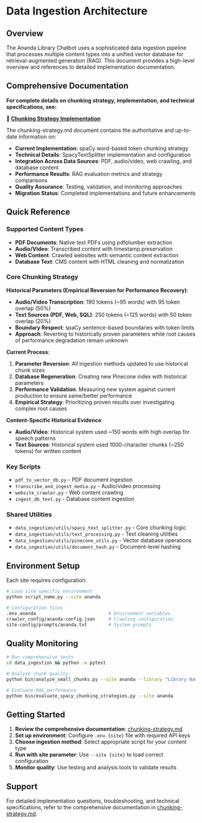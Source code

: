 # Data Ingestion Architecture

## Overview

The Ananda Library Chatbot uses a sophisticated data ingestion pipeline that processes multiple content types into a
unified vector database for retrieval-augmented generation (RAG). This document provides a high-level overview and
references to detailed implementation documentation.

## Comprehensive Documentation

**For complete details on chunking strategy, implementation, and technical specifications, see:**

**📖 [Chunking Strategy Implementation](chunking-strategy.md)**

The chunking-strategy.md document contains the authoritative and up-to-date information on:

- **Current Implementation**: spaCy word-based token chunking strategy
- **Technical Details**: SpacyTextSplitter implementation and configuration
- **Integration Across Data Sources**: PDF, audio/video, web crawling, and database content
- **Performance Results**: RAG evaluation metrics and strategy comparisons
- **Quality Assurance**: Testing, validation, and monitoring approaches
- **Migration Status**: Completed implementations and future enhancements

## Quick Reference

### Supported Content Types

- **PDF Documents**: Native text PDFs using pdfplumber extraction
- **Audio/Video**: Transcribed content with timestamp preservation
- **Web Content**: Crawled websites with semantic content extraction
- **Database Text**: CMS content with HTML cleaning and normalization

### Core Chunking Strategy

**Historical Parameters (Empirical Reversion for Performance Recovery)**:

- **Audio/Video Transcription**: 190 tokens (~95 words) with 95 token overlap (50%)
- **Text Sources (PDF, Web, SQL)**: 250 tokens (~125 words) with 50 token overlap (20%)
- **Boundary Respect**: spaCy sentence-based boundaries with token limits
- **Approach**: Reverting to historically proven parameters while root causes of performance degradation remain unknown

**Current Process**:

1. **Parameter Reversion**: All ingestion methods updated to use historical chunk sizes
2. **Database Regeneration**: Creating new Pinecone index with historical parameters
3. **Performance Validation**: Measuring new system against current production to ensure same/better performance
4. **Empirical Strategy**: Prioritizing proven results over investigating complex root causes

**Content-Specific Historical Evidence**:

- **Audio/Video**: Historical system used ~150 words with high overlap for speech patterns
- **Text Sources**: Historical system used 1000-character chunks (~250 tokens) for written content

### Key Scripts

- `pdf_to_vector_db.py` - PDF document ingestion
- `transcribe_and_ingest_media.py` - Audio/video processing
- `website_crawler.py` - Web content crawling
- `ingest_db_text.py` - Database content ingestion

### Shared Utilities

- `data_ingestion/utils/spacy_text_splitter.py` - Core chunking logic
- `data_ingestion/utils/text_processing.py` - Text cleaning utilities
- `data_ingestion/utils/pinecone_utils.py` - Vector database operations
- `data_ingestion/utils/document_hash.py` - Document-level hashing

## Environment Setup

Each site requires configuration:

```bash
# Load site-specific environment
python script_name.py --site ananda

# Configuration files
.env.ananda                           # Environment variables
crawler_config/ananda-config.json     # Crawling configuration
site-config/prompts/ananda.txt        # System prompts
```

## Quality Monitoring

```bash
# Run comprehensive tests
cd data_ingestion && python -m pytest

# Analyze chunk quality
python bin/analyze_small_chunks.py --site ananda --library "Library Name"

# Evaluate RAG performance
python bin/evaluate_spacy_chunking_strategies.py --site ananda
```

## Getting Started

1. **Review the comprehensive documentation**: [chunking-strategy.md](chunking-strategy.md)
2. **Set up environment**: Configure `.env.{site}` file with required API keys
3. **Choose ingestion method**: Select appropriate script for your content type
4. **Run with site parameter**: Use `--site {site}` to load correct configuration
5. **Monitor quality**: Use testing and analysis tools to validate results

## Support

For detailed implementation questions, troubleshooting, and technical specifications, refer to the comprehensive
documentation in [chunking-strategy.md](chunking-strategy.md).
